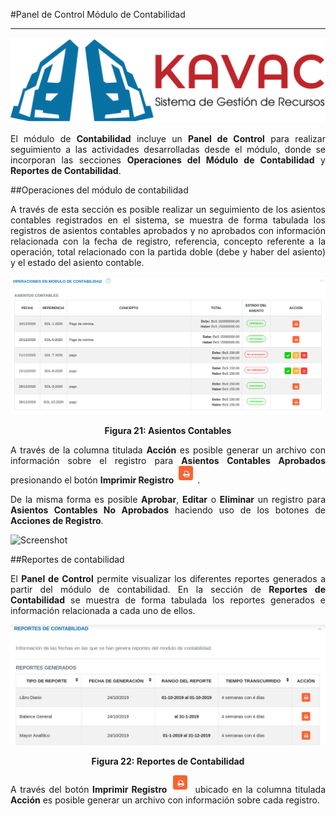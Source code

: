 #Panel de Control Módulo de Contabilidad
****************************************
<div style="text-align: justify;" >

![Screenshot](../img/logokavac.png#imagen)

El módulo de **Contabilidad** incluye un **Panel de Control** para realizar seguimiento a las actividades desarrolladas desde el módulo, donde se incorporan las secciones **Operaciones del Módulo de Contabilidad** y **Reportes de Contabilidad**.

##Operaciones del módulo de contabilidad


A través de esta sección es posible realizar un seguimiento de los asientos contables registrados en el sistema, se muestra de forma tabulada los registros de asientos contables aprobados y no aprobados con información relacionada con la fecha de registro, referencia, concepto referente a la operación, total relacionado con la partida doble (debe y haber del asiento) y el estado  del asiento contable.


![Screenshot](../img/figure_21.png)<div style="text-align: center;font-weight: bold">Figura 21: Asientos Contables</div>

A través de la columna titulada **Acción** es posible generar un archivo con información sobre el registro para **Asientos Contables Aprobados** presionando el botón **Imprimir Registro** ![Screenshot](../img/print.png).  

De la misma forma es posible **Aprobar**, **Editar** o **Eliminar** un registro para **Asientos Contables No Aprobados** haciendo uso de los botones de **Acciones de Registro**. 

![Screenshot](img/manage_4.png#imagen)

##Reportes de contabilidad


El **Panel de Control** permite visualizar los diferentes reportes generados a partir del módulo de contabilidad.    En la sección de **Reportes de Contabilidad** se muestra de forma tabulada los reportes generados e información relacionada a cada uno de ellos. 


![Screenshot](../img/figure_22.png)<div style="text-align: center;font-weight: bold">Figura 22: Reportes de Contabilidad</div> 

A través del botón **Imprimir Registro** ![Screenshot](../img/print.png) ubicado en la columna titulada **Acción** es posible generar un archivo con información sobre cada registro. 


</div>





